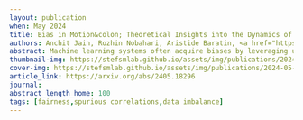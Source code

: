 ```yaml
---
layout: publication
when: May 2024
title: Bias in Motion&colon; Theoretical Insights into the Dynamics of Bias in SGD Training
authors: Anchit Jain, Rozhin Nobahari, Aristide Baratin, <a href="https://stefsmlab.github.io/people/stefanosaraomannelli/"><u>Stefano Sarao Mannelli</u></a>
abstract: Machine learning systems often acquire biases by leveraging undesired features in the data, impacting accuracy variably across different sub-populations. Current understanding of bias formation mostly focuses on the initial and final stages of learning, leaving a gap in knowledge regarding the transient dynamics. To address this gap, this paper explores the evolution of bias in a teacher-student setup modeling different data sub-populations with a Gaussian-mixture model. We provide an analytical description of the stochastic gradient descent dynamics of a linear classifier in this setting, which we prove to be exact in high dimension. Notably, our analysis reveals how different properties of sub-populations influence bias at different timescales, showing a shifting preference of the classifier during training. Applying our findings to fairness and robustness, we delineate how and when heterogeneous data and spurious features can generate and amplify bias. We empirically validate our results in more complex scenarios by training deeper networks on synthetic and real datasets, including CIFAR10, MNIST, and CelebA.
thumbnail-img: https://stefsmlab.github.io/assets/img/publications/2024-05-28-bias-in-motion-thumbnail.png
cover-img: https://stefsmlab.github.io/assets/img/publications/2024-05-28-bias-in-motion-cover.png
article_link: https://arxiv.org/abs/2405.18296
journal:
abstract_length_home: 100
tags: [fairness,spurious correlations,data imbalance]
---
```

